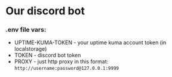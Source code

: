 # Our discord bot

### .env file vars:

* UPTIME-KUMA-TOKEN - your uptime kuma account token (in localstorage)
* TOKEN - discord bot token
* PROXY - just http proxy in this format: `http://username:password@127.0.0.1:9999`

